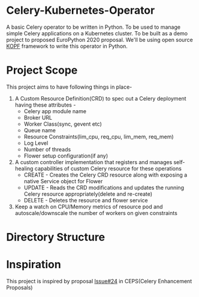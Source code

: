 # Celery-Kubernetes-Operator
A basic Celery operator to be written in Python. To be used to manage simple Celery applications on a Kubernetes cluster. To be built as a demo project to proposed EuroPython 2020 proposal. We'll be using open source [KOPF](https://github.com/zalando-incubator/kopf) framework to write this operator in Python.

# Project Scope
This project aims to have following things in place-
1. A Custom Resource Definition(CRD) to spec out a Celery deployment having these attributes -
    - Celery app module name
    - Broker URL
    - Worker Class(sync, gevent etc)
    - Queue name
    - Resource Constraints(lim_cpu, req_cpu, lim_mem, req_mem)
    - Log Level
    - Number of threads
    - Flower setup configuration(if any)
2. A custom controller implementation that registers and manages self-healing capabilities of custom Celery resource for these operations
    - CREATE - Creates the Celery CRD resource along with exposing a native Service object for Flower
    - UPDATE - Reads the CRD modifications and updates the running Celery resource appropriately(delete and re-create)
    - DELETE - Deletes the resource and flower service
3. Keep a watch on CPU/Memory metrics of resource pod and autoscale/downscale the number of workers on given constraints

# Directory Structure

# Inspiration

This project is inspired by proposal [Issue#24](https://github.com/celery/ceps/issues/24) in CEPS(Celery Enhancement Proposals)
